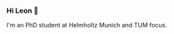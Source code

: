 ### Hi Leon 👋

I'm an PhD student at Helmholtz Munich and TUM focus. 
<!--
If you are looking for opportunities for a position as PhD student, postdoc, research engineer, research assistant, or an internship, Bachelor or Master’s thesis, have a look at my past work and student projects and ping me if you’re interested in working with me.

Interested in AI communication? I am also co-founder of KI macht Schule, a non-profit organization teaching ML basics to high-school students. We provide teachers with modern teaching software and are the first German company to offer fully German-hosted LLMs for education purposes.

I am also co-founder and CTO of Kinematik AI, a company offering customized machine vision and multi-modal learning systems.

🧑‍🎓 Interested in my research? Have a look at stes.io or my google scholar profile.
🦓 Check out cebra, our new representation learning algorithm to obtain embeddings of jointly recorded behavioral & neural data.
🎒 Check out how we teach ML & AI to highschool students at KI macht Schule.
🐦 Follow me on twitter: @leon_het
-->

<!--
**MxMstrmn/MxMstrmn** is a ✨ _special_ ✨ repository because its `README.md` (this file) appears on your GitHub profile.

Here are some ideas to get you started:

- 🔭 I’m currently working on ...
- 🌱 I’m currently learning ...
- 👯 I’m looking to collaborate on ...
- 🤔 I’m looking for help with ...
- 💬 Ask me about ...
- 📫 How to reach me: ...
- 😄 Pronouns: ...
- ⚡ Fun fact: ...
-->
